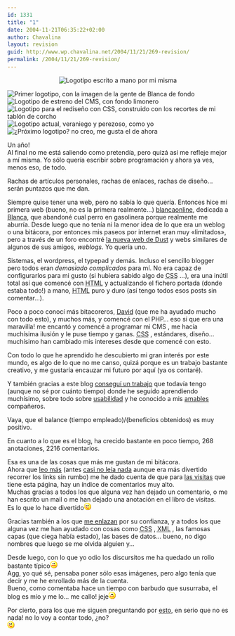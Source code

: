 ```yaml
---
id: 1331
title: "1"
date: 2004-11-21T06:35:22+02:00
author: Chavalina
layout: revision
guid: http://www.wp.chavalina.net/2004/11/21/269-revision/
permalink: /2004/11/21/269-revision/
---
```

<p align="center">
  <img class="imgcentro" src="http://www.chavalina.net/imagenes/logotipos/historico/handwritten.jpg" alt="Logotipo escrito a mano por mi misma" />
</p>

<img class="imgcentro" src="http://www.chavalina.net/imagenes/logotipos/historico/logo_nuevo_v3.jpg" alt="Primer logotipo, con la imagen de la gente de Blanca de fondo" /> 

<img class="imgcentro" src="http://www.chavalina.net/imagenes/logotipos/historico/greenv1.jpg" alt="Logotipo de estreno del CMS, con fondo limonero" /> 

<img class="imgcentro" src="http://www.chavalina.net/imagenes/logotipos/historico/bannerv2.jpg" alt="Logotipo para el redise&ntilde;o con CSS, construido con los recortes de mi tabl&oacute;n de corcho" /> 

<img class="imgcentro" src="http://www.chavalina.net/imagenes/logotipos/historico/logo_sup.jpg" alt="Logotipo actual, veraniego y perezoso, como yo" /> 

<img class="imgcentro" src="http://www.chavalina.net/imagenes/logotipos/historico/supv2.jpg" alt="&iquest;Pr&oacute;ximo logotipo? no creo, me gusta el de ahora" /> 

Un a&ntilde;o!  
Al final no me está saliendo como pretend&iacute;a, pero quizá as&iacute; me refleje mejor a m&iacute; misma. Yo s&oacute;lo quer&iacute;a escribir sobre programaci&oacute;n y ahora ya ves, menos eso, de todo.

Rachas de art&iacute;culos personales, rachas de enlaces, rachas de dise&ntilde;o… serán puntazos que me dan.

Siempre quise tener una web, pero no sab&iacute;a lo que quer&iacute;a. Entonces hice mi primera web (bueno, no es la primera realmente…) <a href="http://www.blancaonline.tk" target="_blank">blancaonline</a>, dedicada a <acronym title="aunque sea endogámico, mi pueblo me gusta">Blanca</acronym>, que abandoné cual perro en gasolinera porque realmente me aburr&iacute;a. Desde luego que no ten&iacute;a ni la menor idea de lo que era un weblog o una bitácora, por entonces mis paseos por internet eran muy «limitados», pero a través de un foro encontré <a href="http://dustbrother.net/" target="_blank">la nueva web de Dust</a> y webs similares de algunos de sus amigos, _weblogs_. Yo quer&iacute;a uno.

Sistemas, el wordpress, el typepad y demás. Incluso el sencillo blogger pero todos eran _demasiado complicados_ para m&iacute;. No era capaz de configurarlos para mi gusto (si hubiera sabido algo de <acronym title="Cascade Style Sheets">CSS</acronym> …), era una in&uacute;til total as&iacute; que comencé con <acronym title="HyperText Markup Language">HTML</acronym> y actualizando el fichero portada (donde estaba todo!) a mano, <acronym title="HyperText Markup Language">HTML</acronym> puro y duro (as&iacute; tengo todos esos posts sin comentar…).

Poco a poco conoc&iacute; más bitacoreros, <a href="http://dmnet.bitacoras.com/index.php" target="_blank">David</a> (que me ha ayudado mucho con todo esto), y muchos más, y comencé con el PHP… eso s&iacute; que era una maravilla! me encant&oacute; y comencé a programar mi CMS , me hac&iacute;a much&iacute;sima ilusi&oacute;n y le puse tiempo y ganas. <acronym title="Cascade Style Sheets">CSS</acronym> , estándares, dise&ntilde;o… much&iacute;simo han cambiado mis intereses desde que comencé con esto.

Con todo lo que he aprendido he descubierto mi gran interés por este mundo, es algo de lo que no me canso, quizá porque es un trabajo bastante creativo, y me gustar&iacute;a encauzar mi futuro por aqu&iacute; (ya os contaré). 

Y también gracias a este blog <a href="http://www.chavalina.net/comentar.php?idpost=108&#038;q=" target="_blank">consegu&iacute; un trabajo</a> que todav&iacute;a tengo (aunque no sé por cuánto tiempo) donde he seguido aprendiendo much&iacute;simo, sobre todo sobre <a href="http://usalo.blogspot.com/" target="_blank">usabilidad</a> y he conocido a mis <a href="http://www.chavalina.net/comentar.php?idpost=238&#038;q=" target="_blank">amables</a> compa&ntilde;eros.

Vaya, que el balance (tiempo empleado)/(beneficios obtenidos) es muy positivo.

En cuanto a lo que es el blog, ha crecido bastante en poco tiempo, 268 anotaciones, 2216 comentarios.

Esa es una de las cosas que más me gustan de mi bitácora.  
Ahora que <a href="http://www.bloglines.com/public/chavalina" target="_blank">leo más</a> (antes <a href="http://dmnet.bitacoras.com/index.php?id=2734" target="_blank">casi no le&iacute;a nada</a> aunque era más divertido recorrer los links sin rumbo) me he dado cuenta de que para <a href="http://www.nedstatbasic.net/s?tab=1&#038;link=1&#038;id=2840122" target="_blank">las visitas</a> que tiene esta página, hay un &iacute;ndice de comentarios muy alto.  
Muchas gracias a todos los que alguna vez han dejado un comentario, o me han escrito un mail o me han dejado una anotaci&oacute;n en el libro de visitas.  
Es lo que lo hace divertido![emo](/imagenes/emoticonos/guino.gif) 

Gracias también a los que <a href="http://www.google.es/search?as_lq=www.chavalina.net&#038;btnG=Buscar" target="_blank">me enlazan</a> por su confianza, y a todos los que alguna vez me han ayudado con cosas como <acronym title="Cascade Style Sheets">CSS</acronym> , <acronym title="eXtensible Markup Language">XML</acronym> , las famosas capas (que ciega hab&iacute;a estado), las bases de datos… bueno, no digo nombres que luego se me olvida alguien y… 

Desde luego, con lo que yo odio los discursitos me ha quedado un rollo bastante t&iacute;pico![asqueado](/imagenes/emoticonos/asqueado.gif)  
Agg, yo qué sé, pensaba poner s&oacute;lo esas imágenes, pero algo ten&iacute;a que decir y me he enrollado más de la cuenta.  
Bueno, como comentaba hace un tiempo con barbudo que susurraba, el blog es m&iacute;o y me lo… me callo! jeje![emo](/imagenes/emoticonos/sonrisa.gif) 

Por cierto, para los que me siguen preguntando por <a href="http://www.chavalina.net/comentar.php?idpost=247&#038;q=" target="_blank">esto</a>, en serio que no es nada! no lo voy a contar todo, &iquest;no?  
![emo](/imagenes/emoticonos/guino.gif)
